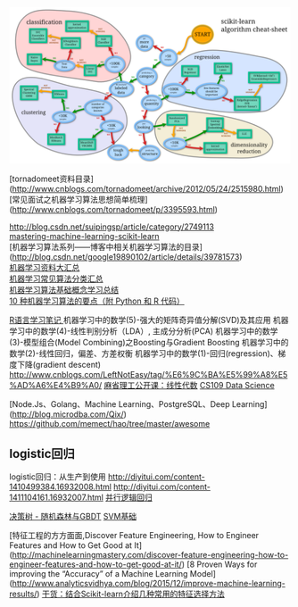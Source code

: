 ![scikit-learn-algorithm-cheat-sheet](./images/scikit-learn-algorithm-cheat-sheet.png)  

[tornadomeet资料目录]
(http://www.cnblogs.com/tornadomeet/archive/2012/05/24/2515980.html)  
[常见面试之机器学习算法思想简单梳理]
(http://www.cnblogs.com/tornadomeet/p/3395593.html)  

http://blog.csdn.net/suipingsp/article/category/2749113  
[mastering-machine-learning-scikit-learn](https://muxuezi.github.io/posts/0-perface.html)  
[机器学习算法系列——博客中相关机器学习算法的目录]
(http://blog.csdn.net/google19890102/article/details/39781573)  
[机器学习资料大汇总](http://www.kuqin.com/shuoit/20150923/348242.html)  
[机器学习常见算法分类汇总](http://blog.jobbole.com/77620/)  
[机器学习算法基础概念学习总结](http://blog.jobbole.com/74716/)  
[10 种机器学习算法的要点（附 Python 和 R 代码）](http://blog.jobbole.com/92021/)  

[R语言学习笔记 ](http://blog.csdn.net/jack237/article/details/8210598)
机器学习中的数学(5)-强大的矩阵奇异值分解(SVD)及其应用 
机器学习中的数学(4)-线性判别分析（LDA）, 主成分分析(PCA) 
机器学习中的数学(3)-模型组合(Model Combining)之Boosting与Gradient Boosting 
机器学习中的数学(2)-线性回归，偏差、方差权衡 
机器学习中的数学(1)-回归(regression)、梯度下降(gradient descent) 
http://www.cnblogs.com/LeftNotEasy/tag/%E6%9C%BA%E5%99%A8%E5%AD%A6%E4%B9%A0/
[麻省理工公开课：线性代数](http://open.163.com/special/opencourse/daishu.html)
[CS109 Data Science](http://cs109.github.io/2015/)

[Node.Js、Golang、Machine Learning、PostgreSQL、Deep Learning]
(http://blog.microdba.com/Qix/)
https://github.com/memect/hao/tree/master/awesome

## logistic回归
logistic回归：从生产到使用
http://diyitui.com/content-1410499384.16932008.html
http://diyitui.com/content-1411104161.16932007.html
[并行逻辑回归](http://blog.sina.com.cn/s/blog_6cb8e53d0101oetv.html)


[决策树 - 随机森林与GBDT](http://www.cnblogs.com/LeftNotEasy/archive/2011/03/07/random-forest-and-gbdt.html)
[SVM基础](http://www.cnblogs.com/LeftNotEasy/archive/2011/05/02/basic-of-svm.html)


 
[特征工程的方方面面,Discover Feature Engineering, How to Engineer Features and How to Get Good at It]
(http://machinelearningmastery.com/discover-feature-engineering-how-to-engineer-features-and-how-to-get-good-at-it/)
[8 Proven Ways for improving the “Accuracy” of a Machine Learning Model]
(http://www.analyticsvidhya.com/blog/2015/12/improve-machine-learning-results/)
[干货：结合Scikit-learn介绍几种常用的特征选择方法](http://dataunion.org/14072.html)

